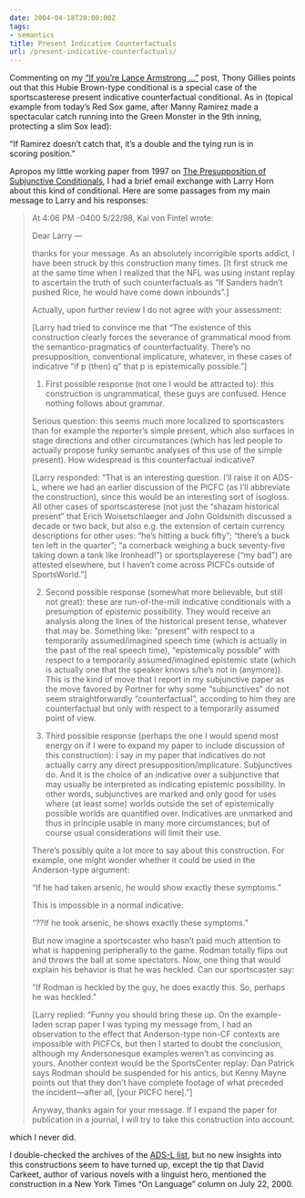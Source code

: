 ```yaml
---
date: 2004-04-18T20:00:00Z
tags:
- semantics
title: Present Indicative Counterfactuals
url: /present-indicative-counterfactuals/
---
```


Commenting on my <a href="http://kaivonfintel.org/if-youre-lance-armstrong/">“If you’re Lance Armstrong …”</a> post, Thony Gillies points out that this Hubie Brown-type conditional is a special case of the sportscasterese present indicative counterfactual conditional. As in (topical example from today’s Red Sox game, after Manny Ramirez made a spectacular catch running into the Green Monster in the 9th inning, protecting a slim Sox lead):

<span class="dquo">“</span>If Ramirez doesn’t catch that, it’s a double and the tying run is in scoring position.”

Apropos my little working paper from 1997 on <a href="http://web.mit.edu/fintel/www/subjunctive.pdf">The Presupposition of Subjunctive Conditionals</a>, I had a brief email exchange with Larry Horn about this kind of conditional. Here are some passages from my main message to Larry and his responses:
<blockquote>At 4:06 <span class="caps">PM</span> -0400 5/22/98, Kai von Fintel wrote:

Dear Larry —

thanks for your message. As an absolutely incorrigible sports addict, I have been struck by this construction many times. [It first struck me at the same time when I realized that the <span class="caps">NFL</span> was using instant replay to ascertain the truth of such counterfactuals as “If Sanders hadn’t pushed Rice, he would have come down inbounds”.]

Actually, upon further review I do not agree with your assessment:

[Larry had tried to convince me that “The existence of this construction clearly forces the severance of grammatical mood from the semantico-pragmatics of counterfactuality. There’s no presupposition, conventional implicature, whatever, in these cases of indicative “if p (then) q” that p is epistemically possible.”]

1. First possible response (not one I would be attracted to): this construction is ungrammatical, these guys are confused. Hence nothing follows about grammar.

Serious question: this seems much more localized to sportscasters than for example the reporter’s simple present, which also surfaces in stage directions and other circumstances (which has led people to actually propose funky semantic analyses of this use of the simple present). How widespread is this counterfactual indicative?

[Larry responded: “That is an interesting question. I’ll raise it on <span class="caps">ADS</span>-L, where we had an earlier discussion of the <span class="caps">PICFC</span> (as I’ll abbreviate the construction), since this would be an interesting sort of isogloss. All other cases of sportscasterese (not just the “shazam historical present” that Erich Woisetschlaeger and John Goldsmith discussed a decade or two back, but also e.g. the extension of certain currency descriptions for other uses: “he’s hitting a buck fifty”; “there’s a buck ten left in the quarter”; “a cornerback weighing a buck seventy-five taking down a tank like Ironhead!”) or sportsplayerese (“my bad”) are attested elsewhere, but I haven’t come across PICFCs outside of SportsWorld.”]

2. Second possible response (somewhat more believable, but still not great): these are run-of-the-mill indicative conditionals with a presumption of epistemic possibility. They would receive an analysis along the lines of the historical present tense, whatever that may be. Something like: “present” with respect to a temporarily assumed/imagined speech time (which is actually in the past of the real speech time), “epistemically possible” with respect to a temporarily assumed/imagined epistemic state (which is actually one that the speaker knows s/he’s not in (anymore)). This is the kind of move that I report in my subjunctive paper as the move favored by Portner for why some “subjunctives” do not seem straightforwardly “counterfactual”, according to him they are counterfactual but only with respect to a temporarily assumed point of view.

3. Third possible response (perhaps the one I would spend most energy on if I were to expand my paper to include discussion of this construction): I say in my paper that indicatives do not actually carry any direct presupposition/implicature. Subjunctives do. And it is the choice of an indicative over a subjunctive that may usually be interpreted as indicating epistemic possibility. In other words, subjunctives are marked and only good for uses where (at least some) worlds outside the set of epistemically possible worlds are quantified over. Indicatives are unmarked and thus in principle usable in many more circumstances; but of course usual considerations will limit their use.

There’s possibly quite a lot more to say about this construction. For example, one might wonder whether it could be used in the Anderson-type argument:

“If he had taken arsenic, he would show exactly these symptoms.”

This is impossible in a normal indicative:

“??If he took arsenic, he shows exactly these symptoms.”

But now imagine a sportscaster who hasn’t paid much attention to what is happening peripherally to the game. Rodman totally flips out and throws the ball at some spectators. Now, one thing that would explain his behavior is that he was heckled. Can our sportscaster say:

“If Rodman is heckled by the guy, he does exactly this. So, perhaps he was heckled.”

[Larry replied: “Funny you should bring these up. On the example-laden scrap paper I was typing my message from, I had an observation to the effect that Anderson-type non-<span class="caps">CF</span> contexts are impossible with PICFCs, but then I started to doubt the conclusion, although my Andersonesque examples weren’t as convincing as yours. Another context would be the SportsCenter replay: Dan Patrick says Rodman should be suspended for his antics, but Kenny Mayne points out that they don’t have complete footage of what preceded the incident—after all, [your <span class="caps">PICFC</span> here].”]

Anyway, thanks again for your message. If I expand the paper for publication in a journal, I will try to take this construction into account.</blockquote>
which I never did.

I double-checked the archives of the <a href="http://listserv.linguistlist.org/archives/ads-l.html"><span class="caps">ADS</span>-L list</a>, but no new insights into this constructions seem to have turned up, except the tip that David Carkeet, author of various novels with a linguist hero, mentioned the construction in a New York Times “On Language” column on July 22, 2000.